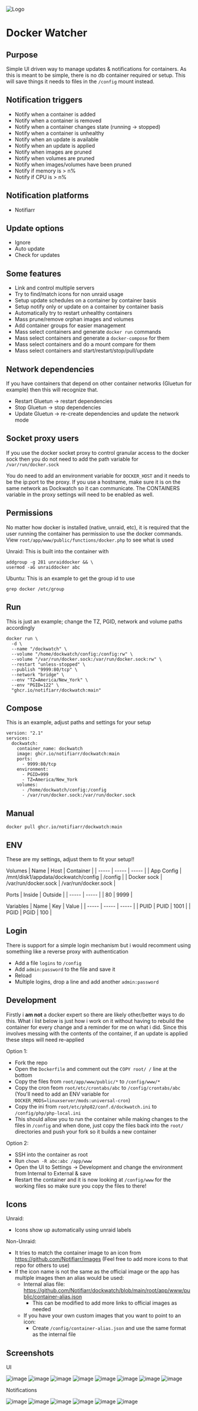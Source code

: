 ![Logo](https://repository-images.githubusercontent.com/718854440/29604111-7881-4c70-82e5-58710371e1eb)


# Docker Watcher

## Purpose
Simple UI driven way to manage updates & notifications for containers. As this is meant to be simple, there is no db container required or setup. This will save things it needs to files in the `/config` mount instead.

## Notification triggers
- Notify when a container is added
- Notify when a container is removed
- Notify when a container changes state (running -> stopped)
- Notify when a container is unhealthy
- Notify when an update is available
- Notify when an update is applied
- Notify when images are pruned
- Notify when volumes are pruned
- Notify when images/volumes have been pruned
- Notify if memory is > n%
- Notify if CPU is > n%

## Notification platforms
- Notifiarr

## Update options
- Ignore
- Auto update
- Check for updates

## Some features
- Link and control multiple servers
- Try to find/match icons for non unraid usage
- Setup update schedules on a container by container basis
- Setup notify only or update on a container by container basis
- Automatically try to restart unhealthy containers
- Mass prune/remove orphan images and volumes
- Add container groups for easier management
- Mass select containers and generate `docker run` commands
- Mass select containers and generate a `docker-compose` for them
- Mass select containers and do a mount compare for them
- Mass select containers and start/restart/stop/pull/update

## Network dependencies
If you have containers that depend on other container networks (Gluetun for example) then this will recognize that.
- Restart Gluetun -> restart dependencies
- Stop Gluetun -> stop dependencies
- Update Gluetun -> re-create dependencies and update the network mode

## Socket proxy users
If you use the docker socket proxy to control granular access to the docker sock then you do not need to add the path variable for `/var/run/docker.sock`

You do need to add an environment variable for `DOCKER_HOST` and it needs to be the ip:port to the proxy. If you use a hostname, make sure it is on the same network as Dockwatch so it can communicate. The CONTAINERS variable in the proxy settings will need to be enabled as well.

## Permissions
No matter how docker is installed (native, unraid, etc), it is required that the user running the container has permission to use the docker commands. View `root/app/www/public/functions/docker.php` to see what is used

Unraid: This is built into the container with
```
addgroup -g 281 unraiddocker && \
usermod -aG unraiddocker abc
```

Ubuntu: This is an example to get the group id to use
```
grep docker /etc/group
```

## Run
This is just an example; change the TZ, PGID, network and volume paths accordingly
```
docker run \
  -d \
  --name "/dockwatch" \
  --volume "/home/dockwatch/config:/config:rw" \
  --volume "/var/run/docker.sock:/var/run/docker.sock:rw" \
  --restart "unless-stopped" \
  --publish "9999:80/tcp" \
  --network "bridge" \
  --env "TZ=America/New_York" \
  --env "PGID=122" \
  "ghcr.io/notifiarr/dockwatch:main"
```

## Compose
This is an example, adjust paths and settings for your setup
```
version: "2.1"
services:
  dockwatch:
    container_name: dockwatch
    image: ghcr.io/notifiarr/dockwatch:main
    ports:
      - 9999:80/tcp
    environment:
      - PGID=999
      - TZ=America/New_York
    volumes:
      - /home/dockwatch/config:/config
      - /var/run/docker.sock:/var/run/docker.sock
```

## Manual
`docker pull ghcr.io/notifiarr/dockwatch:main`

## ENV
These are my settings, adjust them to fit your setup!!

Volumes
| Name | Host | Container |
| ----- | ----- | ----- |
| App Config | /mnt/disk1/appdata/dockwatch/config | /config |
| Docker sock | /var/run/docker.sock | /var/run/docker.sock |

Ports
| Inside | Outside |
| ----- | ----- |
| 80 | 9999 |

Variables
| Name | Key | Value |
| ----- | ----- | ----- |
| PUID | PUID | 1001 |
| PGID | PGID | 100 |

## Login
There is support for a simple login mechanism but i would recomment using something like a reverse proxy with authentication
- Add a file `logins` to `/config`
- Add `admin:password` to the file and save it
- Reload
- Multiple logins, drop a line and add another `admin:password`

## Development
Firstly i **am not** a docker expert so there are likely other/better ways to do this. What i list below is just how i work on it without having to rebuild the container for every change and a reminder for me on what i did. Since this involves messing with the contents of the container, if an update is applied these steps will need re-applied

Option 1:
- Fork the repo
- Open the `Dockerfile` and comment out the `COPY root/ /` line at the bottom
- Copy the files from `root/app/www/public/*` to `/config/www/*`
- Copy the cron feom `root/etc/crontabs/abc` to `/config/crontabs/abc` (You'll need to add an ENV variable for `DOCKER_MODS=linuxserver/mods:universal-cron`)
- Copy the ini from `root/etc/php82/conf.d/dockwatch.ini` to `/config/php/php-local.ini`
- This should allow you to run the container while making changes to the files in `/config` and when done, just copy the files back into the `root/` directories and push your fork so it builds a new container

Option 2:
- SSH into the container as root
- Run `chown -R abc:abc /app/www`
- Open the UI to Settings -> Development and change the environment from Internal to External & save
- Restart the container and it is now looking at `/config/www` for the working files so make sure you copy the files to there!

## Icons
Unraid:
- Icons show up automatically using unraid labels

Non-Unraid:
- It tries to match the container image to an icon from <https://github.com/Notifiarr/images> (Feel free to add more icons to that repo for others to use)
- If the icon name is not the same as the official image or the app has multiple images then an alias would be used:
	- Internal alias file: <https://github.com/Notifiarr/dockwatch/blob/main/root/app/www/public/container-alias.json>
  		- This can be modified to add more links to official images as needed
	- If you have your own custom images that you want to point to an icon:
		- Create `/config/container-alias.json` and use the same format as the internal file

## Screenshots
UI

![image](https://github.com/Notifiarr/dockwatch/assets/8321115/87fc88d0-3430-43ba-a636-9c89992c7f59)
![image](https://github.com/Notifiarr/dockwatch/assets/8321115/d338a736-1c1b-4fa5-ac9e-6d5ab6f885ff)
![image](https://github.com/Notifiarr/dockwatch/assets/8321115/6e41ca48-1347-4a7f-8a2a-5e5c5020bf41)
![image](https://github.com/Notifiarr/dockwatch/assets/8321115/9d4fc121-c457-4b85-981d-7c615c037946)
![image](https://github.com/Notifiarr/dockwatch/assets/8321115/2257d9bf-a9a8-46e3-8712-f3cb2c037199)
![image](https://github.com/Notifiarr/dockwatch/assets/8321115/0c5c64b1-ea87-4269-b9fc-d91744c7219d)
![image](https://github.com/Notifiarr/dockwatch/assets/8321115/952d424a-f171-4366-8f2e-f673618e8e51)
![image](https://github.com/Notifiarr/dockwatch/assets/8321115/911efa2e-10e2-4787-985f-d5dd77a4b935)

Notifications

![image](https://github.com/Notifiarr/dockwatch/assets/8321115/f3f3b7cc-646c-4eaf-a344-99d0c1c81767)
![image](https://github.com/Notifiarr/dockwatch/assets/8321115/3b30e241-87ee-4e5d-a9f0-5b52ae5cb776)
![image](https://github.com/Notifiarr/dockwatch/assets/8321115/bae49f20-573f-4b7e-99f8-35abd5a7b932)
![image](https://github.com/Notifiarr/dockwatch/assets/8321115/217f4c81-3b84-40f8-b3ce-a51dabda0e1f)
![image](https://github.com/Notifiarr/dockwatch/assets/8321115/f48b47db-125c-4caa-bbdb-50de224861e2)
![image](https://github.com/Notifiarr/dockwatch/assets/8321115/ca8ea590-5fd6-4808-90f2-04eca15f83b1)
